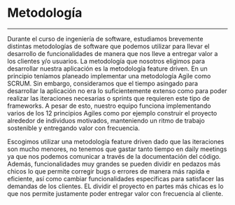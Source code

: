 # Metodología #
---
Durante el curso de ingeniería de software, estudiamos brevemente distintas metodologías de software que podemos utilizar para llevar el desarrollo de funcionalidades de manera que nos lleve a entregar valor a los clientes y/o usuarios. 
La metodología que nosotros eligimos para desarrollar nuestra aplicación es la metodología feature driven. En un principio teníamos planeado implementar una metodología Agile como SCRUM. Sin embargo, consideramos que el tiempo asingado para desarrollar la aplicación no era lo suficientemente extenso como para poder realizar las iteraciones necesarias o sprints que requieren este tipo de frameworks. A pesar de esto, nuestro equipo funciona implementando varios de los 12 principios Agiles como por ejemplo construir el proyecto alrededor de individuos motivados, manteniendo un ritmo de trabajo sostenible y entregando valor con frecuencia. 

Escogimos utilizar una metodología feature driven dado que las iteraciones son mucho menores, no tenemos que gastar tanto tiempo en daily meetings ya que nos podemos comunicar a través de la documentación del código. Además, funcionalidades muy grandes se pueden dividir en pedazos más chicos lo que permite corregir bugs o errores de manera más rapida e eficiente, así como cambiar funcionalidades especificas para satisfacer las demandas de los clientes. EL dividir el proyecto en partes más chicas es lo que nos permite justamente poder entregar valor con frecuencia al cliente. 
